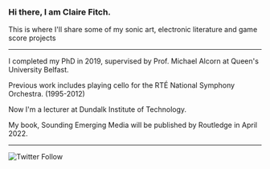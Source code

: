 ### Hi there, I am Claire Fitch. 

This is where I'll share some of my sonic art, electronic literature and game score projects


---


I completed my PhD in 2019, supervised by Prof. Michael Alcorn at Queen's University Belfast.

Previous work includes playing cello for the RTÉ National Symphony Orchestra. (1995-2012)



Now I'm a lecturer at Dundalk Institute of Technology.

My book, Sounding Emerging Media will be published by Routledge in April 2022. 

---


![Twitter Follow](https://img.shields.io/twitter/follow/ambiencellist?style=social)
